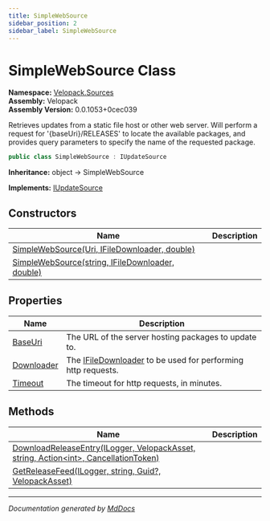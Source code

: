```yaml
---
title: SimpleWebSource
sidebar_position: 2
sidebar_label: SimpleWebSource
---
```

<!--  
  <auto-generated>   
    The contents of this file were generated by a tool.  
    Changes to this file may be list if the file is regenerated  
  </auto-generated>   
-->

# SimpleWebSource Class

**Namespace:** [Velopack.Sources](../index.md)  
**Assembly:** Velopack  
**Assembly Version:** 0.0.1053+0cec039

Retrieves updates from a static file host or other web server.  Will perform a request for '{baseUri}\/RELEASES' to locate the available packages, and provides query parameters to specify the name of the requested package.

```csharp
public class SimpleWebSource : IUpdateSource
```

**Inheritance:** object → SimpleWebSource

**Implements:** [IUpdateSource](../IUpdateSource/index.md)

## Constructors

| Name                                                                                                                   | Description |
| ---------------------------------------------------------------------------------------------------------------------- | ----------- |
| [SimpleWebSource(Uri, IFileDownloader, double)](constructors/index.md#simplewebsourceuri-ifiledownloader-double)       |             |
| [SimpleWebSource(string, IFileDownloader, double)](constructors/index.md#simplewebsourcestring-ifiledownloader-double) |             |

## Properties

| Name                                   | Description                                                                                   |
| -------------------------------------- | --------------------------------------------------------------------------------------------- |
| [BaseUri](properties/BaseUri.md)       |  The URL of the server hosting packages to update to.                                         |
| [Downloader](properties/Downloader.md) |  The [IFileDownloader](../IFileDownloader/index.md) to be used for performing http requests.  |
| [Timeout](properties/Timeout.md)       |  The timeout for http requests, in minutes.                                                   |

## Methods

| Name                                                                                                                      | Description |
| ------------------------------------------------------------------------------------------------------------------------- | ----------- |
| [DownloadReleaseEntry(ILogger, VelopackAsset, string, Action\<int\>, CancellationToken)](methods/DownloadReleaseEntry.md) |             |
| [GetReleaseFeed(ILogger, string, Guid?, VelopackAsset)](methods/GetReleaseFeed.md)                                        |             |

___

*Documentation generated by [MdDocs](https://github.com/ap0llo/mddocs)*
